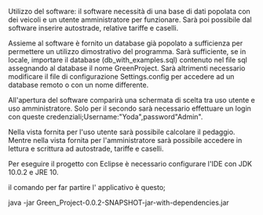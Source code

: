 
Utilizzo del software: il software necessità di una base di dati popolata con dei veicoli e un utente amministratore per funzionare. Sarà poi possibile dal software inserire autostrade, relative tariffe e caselli.

Assieme al software è fornito un database già popolato a sufficienza per permettere un utilizzo dimostrativo del programma. Sarà sufficiente, se in locale, importare il database (db_with_examples.sql) contenuto nel file sql assegnando al database il nome GreenProject. Sarà altrimenti necessario modificare il file di configurazione Settings.config per accedere ad un database remoto o con un nome differente.

All'apertura del software comparirà una schermata di scelta tra uso utente e uso amministratore. Solo per il secondo sarà necessario effettuare un login con queste credenziali;Username:"Yoda",password"Admin".

Nella vista fornita per l'uso utente sarà possibile calcolare il pedaggio. Mentre nella vista fornita per l'amministratore sarà possibile accedere in lettura e scrittura ad autostrade, tariffe e caselli.


Per eseguire il progetto con Eclipse è necessario configurare l'IDE con JDK 10.0.2 e JRE 10.


il comando per far partire l' applicativo è questo;

java  -jar Green_Project-0.0.2-SNAPSHOT-jar-with-dependencies.jar
